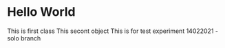 # Hello World 
This is first class
This secont object
This is for test experiment 14022021 - solo branch
